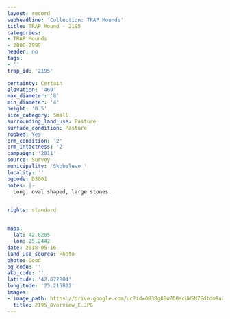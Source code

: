 ```yaml
---
layout: record
subheadline: 'Collection: TRAP Mounds'
title: TRAP Mound - 2195
categories:
- TRAP Mounds
- 2000-2999
header: no
tags:
- ''
trap_id: '2195'

certainty: Certain
elevation: '469'
max_diameter: '8'
min_diameter: '4'
height: '0.5'
size_category: Small
surrounding_land_use: Pasture
surface_condition: Pasture
robbed: Yes
crm_condition: '2'
crm_intactness: '2'
campaign: '2011'
source: Survey
municipality: 'Skobelevo '
locality: ''
bgcode: DS001
notes: |-
  Long, oval shaped, large stones.


rights: standard


maps:
  lat: 42.6285
  lon: 25.2442
date: 2018-05-16
land_use_source: Photo
photo: Good
bg_code: ''
akb_code: ''
latitude: '42.672804'
longitude: '25.215802'
images:
- image_path: https://drive.google.com/uc?id=0B3Rg88wZDQscUW5MZEdtdm9uUG8
  title: 2195_Overview_E.JPG
---
```

